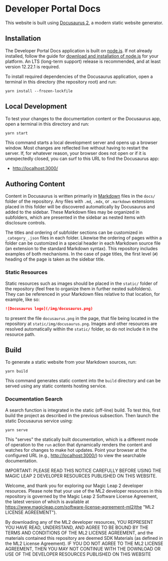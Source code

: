 # Developer Portal Docs

This website is built using [Docusaurus 2](https://docusaurus.io/), a modern static website generator.

## Installation

The Developer Portal Docs application is built on [node.js](https://nodejs.org).
If not already installed, follow the guide for [download and installation of node.js](https://nodejs.org/en/download/) for your platform.
An LTS (long-term support) release is recommended, and at least version 12.22.1 is required.

To install required dependencies of the Docusaurus application, open a terminal in this directory (the repository root) and run:

```console
yarn install --frozen-lockfile
```

## Local Development

To test your changes to the documentation content or the Docusaurus app, open a terminal in this directory and run:

```console
yarn start
```

This command starts a local development server and opens up a browser window.
Most changes are reflected live without having to restart the server.
If, for whatever reason, your browser does not open or if it is unexpectedly closed, you can surf to this URL to find the Docusaurus app:

- [http://localhost:3000/](http://localhost:3000/)

## Authoring Content

Content in Docusaurus is written primarily in [Markdown](https://daringfireball.net/markdown) files in the `docs/` folder of the repository.
Any files with `.md`, `.mdx`, or `.markdown` extensions placed in this folder will be discovered automatically by Docusaurus and added to the sidebar.
These Markdown files may be organized in subfolders, which are presented in the sidebar as nested items with disclosure controls.

The titles and ordering of subfolder sections can be customized in `_category_.json` files in each folder.
Likewise the ordering of pages within a folder can be customized in a special header in each Markdown source file (an extension to the standard Markdown syntax). This repository includes examples of both mechanisms.
In the case of page titles, the first level (`#`) heading of the page is taken as the sidebar title.

### Static Resources

Static resources such as images should be placed in the `static/` folder of the repository (feel free to organize them in further nested subfolders).
They can be referenced in your Markdown files relative to that location, for example, like so:

```markdown
![Docusaurus logo](/img/docusaurus.png)
```

to present the file `docusaurus.png` in the page, that file being located in the repository at `static/img/docusaurus.png`.
Images and other resources are resolved automatically within the `static/` folder, so do not include it in the resource path.

## Build

To generate a static website from your Markdown sources, run:

```console
yarn build
```

This command generates static content into the `build` directory and can be served using any static contents hosting service.

### Documentation Search

A search function is integrated in the static (off-line) build.
To test this, first build the project as described in the previous subsection.
Then launch the static Docusaurus service using:

```console
yarn serve
```

This "serves" the statically built documentation, which is a different mode of operation to the `run` action that dynamically renders the content and watches for changes to make hot updates.
Point your browser at the configured URL (e.g., [http://localhost:3000/](http://localhost:3000/)) to view the searchable documentation.

IMPORTANT: PLEASE READ THIS NOTICE CAREFULLY BEFORE USING THE MAGIC LEAP 2 DEVELOPER RESOURCES PUBLISHED ON THIS WEBSITE.

Welcome, and thank you for exploring our Magic Leap 2 developer resources. Please note that your use of the ML2 developer resources in this repository is governed by the Magic Leap 2 Software License Agreement, the latest version of which is available at https://www.magicleap.com/software-license-agreement-ml2(the "ML2 LICENSE AGREEMENT").

By downloading any of the ML2 developer resources, YOU REPRESENT YOU HAVE READ, UNDERSTAND, AND AGREE TO BE BOUND BY THE TERMS AND CONDITIONS OF THE ML2 LICENSE AGREEMENT, and the materials contained this repository are deemed SDK Materials (as defined in the ML2 License Agreement). IF YOU DO NOT AGREE TO THE ML2 LICENSE AGREEMENT, THEN YOU MAY NOT CONTINUE WITH THE DOWNLOAD OR USE OF THE DEVELOPER RESOURCES PUBLISHED ON THIS WEBSITE
